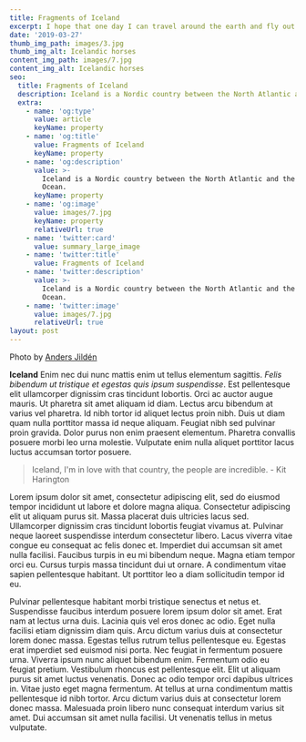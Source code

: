 ```yaml
---
title: Fragments of Iceland
excerpt: I hope that one day I can travel around the earth and fly out of the earth.
date: '2019-03-27'
thumb_img_path: images/3.jpg
thumb_img_alt: Icelandic horses
content_img_path: images/7.jpg
content_img_alt: Icelandic horses
seo:
  title: Fragments of Iceland
  description: Iceland is a Nordic country between the North Atlantic and the Arctic Ocean.
  extra:
    - name: 'og:type'
      value: article
      keyName: property
    - name: 'og:title'
      value: Fragments of Iceland
      keyName: property
    - name: 'og:description'
      value: >-
        Iceland is a Nordic country between the North Atlantic and the Arctic
        Ocean.
      keyName: property
    - name: 'og:image'
      value: images/7.jpg
      keyName: property
      relativeUrl: true
    - name: 'twitter:card'
      value: summary_large_image
    - name: 'twitter:title'
      value: Fragments of Iceland
    - name: 'twitter:description'
      value: >-
        Iceland is a Nordic country between the North Atlantic and the Arctic
        Ocean.
    - name: 'twitter:image'
      value: images/7.jpg
      relativeUrl: true
layout: post
---
```


Photo by [Anders Jildén](https://unsplash.com/photos/uO4Au3LrCtk)

**Iceland** Enim nec dui nunc mattis enim ut tellus elementum sagittis. *Felis bibendum ut tristique et egestas quis ipsum suspendisse*. Est pellentesque elit ullamcorper dignissim cras tincidunt lobortis. Orci ac auctor augue mauris. Ut pharetra sit amet aliquam id diam. Lectus arcu bibendum at varius vel pharetra. Id nibh tortor id aliquet lectus proin nibh. Duis ut diam quam nulla porttitor massa id neque aliquam. Feugiat nibh sed pulvinar proin gravida. Dolor purus non enim praesent elementum. Pharetra convallis posuere morbi leo urna molestie. Vulputate enim nulla aliquet porttitor lacus luctus accumsan tortor posuere.

> Iceland, I'm in love with that country, the people are incredible. - Kit Harington

Lorem ipsum dolor sit amet, consectetur adipiscing elit, sed do eiusmod tempor incididunt ut labore et dolore magna aliqua. Consectetur adipiscing elit ut aliquam purus sit. Massa placerat duis ultricies lacus sed. Ullamcorper dignissim cras tincidunt lobortis feugiat vivamus at. Pulvinar neque laoreet suspendisse interdum consectetur libero. Lacus viverra vitae congue eu consequat ac felis donec et. Imperdiet dui accumsan sit amet nulla facilisi. Faucibus turpis in eu mi bibendum neque. Magna etiam tempor orci eu. Cursus turpis massa tincidunt dui ut ornare. A condimentum vitae sapien pellentesque habitant. Ut porttitor leo a diam sollicitudin tempor id eu.

Pulvinar pellentesque habitant morbi tristique senectus et netus et. Suspendisse faucibus interdum posuere lorem ipsum dolor sit amet. Erat nam at lectus urna duis. Lacinia quis vel eros donec ac odio. Eget nulla facilisi etiam dignissim diam quis. Arcu dictum varius duis at consectetur lorem donec massa. Egestas tellus rutrum tellus pellentesque eu. Egestas erat imperdiet sed euismod nisi porta. Nec feugiat in fermentum posuere urna. Viverra ipsum nunc aliquet bibendum enim. Fermentum odio eu feugiat pretium. Vestibulum rhoncus est pellentesque elit. Elit ut aliquam purus sit amet luctus venenatis. Donec ac odio tempor orci dapibus ultrices in. Vitae justo eget magna fermentum. At tellus at urna condimentum mattis pellentesque id nibh tortor. Arcu dictum varius duis at consectetur lorem donec massa. Malesuada proin libero nunc consequat interdum varius sit amet. Dui accumsan sit amet nulla facilisi. Ut venenatis tellus in metus vulputate.
